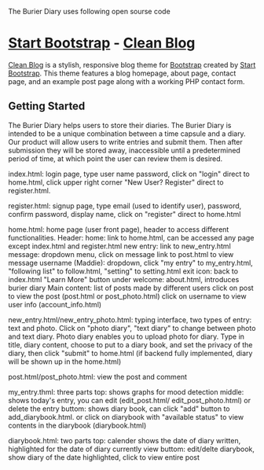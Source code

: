 The Burier Diary uses following open sourse code

# [Start Bootstrap](http://startbootstrap.com/) - [Clean Blog](http://startbootstrap.com/template-overviews/clean-blog/)

[Clean Blog](http://startbootstrap.com/template-overviews/clean-blog/) is a stylish, responsive blog theme for [Bootstrap](http://getbootstrap.com/) created by [Start Bootstrap](http://startbootstrap.com/). This theme features a blog homepage, about page, contact page, and an example post page along with a working PHP contact form.

## Getting Started

The Burier Diary helps users to store their diaries. The Burier Diary is intended to be a unique combination between a time capsule and a diary. Our product will allow users to write entries and submit them. Then after submission they will be stored away, inaccessible until a predetermined period of time, at which point the user can review them is desired. 

index.html: login page, type user name password, click on "login" direct to home.html, click upper right corner "New User? Register" direct to register.html.

register.html: signup page, type email (used to identify user), password, confirm password, display name, click on "register" direct to home.html

home.html: home page (user front page), header to access different functionalities. 
	Header: 
		home: link to home.html, can be accessed any page except index.html and register.html
		new entry: link to new_entry.html
		message: dropdown menu, click on message link to post.html to view message
		username (Maddie): dropdown, click "my entry" to my_entry.html, "following list" to follow.html, "setting" to setting.html
		exit icon: back to index.html
	"Learn More" button under welcome: about.html, introduces burier diary
	Main content:
		list of posts made by different users
		click on post to view the post (post.html or post_photo.html)
		click on username to view user info (account_info.html)

new_entry.html/new_entry_photo.html: typing interface, two types of entry: text and photo. Click on "photo diary", "text diary" to change between photo and text diary. Photo diary enables you to upload photo for diary. Type in title, diary content, choose to put to a diary book, and set the privacy of the diary, then click "submit" to home.html (if backend fully implemented, diary will be shown up in the home.html)

post.html/post_photo.html: view the post and comment

my_entry.thml: three parts
	top: shows graphs for mood detection
	middle: shows today's entry, you can edit (edit_post.html/ edit_post_photo.html) or delete the entry
	buttom: shows diary book, can click "add" button to add_diarybook.html. or click on diarybook with "available status" to view contents in the diarybook (diarybook.html)

diarybook.html: two parts
	top: calender shows the date of diary written, highlighted for the date of diary currently view
	buttom: edit/delte diarybook, show diary of the date highlighted, click to view entire post

	






